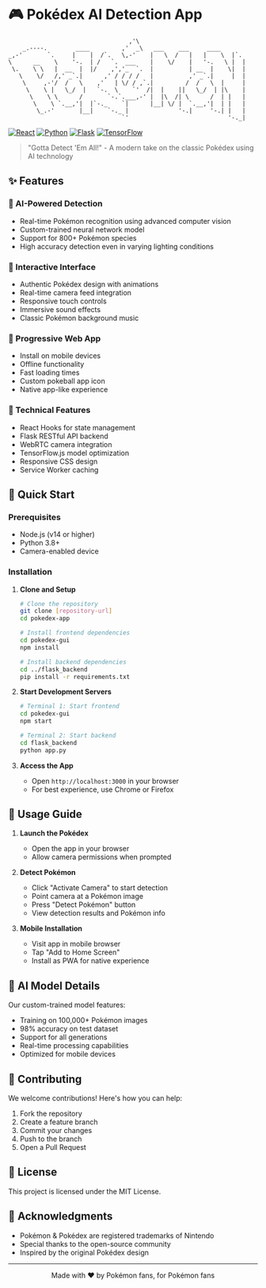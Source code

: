 # 🎮 Pokédex AI Detection App

```
                                  ,'\
    _.----.        ____         ,'  _\   ___    ___     ____
_,-'       `.     |    |  /`.   \,-'    |   \  /   |   |    \  |`.
\      __    \    '-.  | /   `.  ___    |    \/    |   '-.   \ |  |
 \.    \ \   |  __  |  |/    ,','_  `.  |          | __  |    \|  |
   \    \/   /,' _`.|      ,' / / / /   |          ,' _`.|     |  |
    \     ,-'/  /   \    ,'   | \/ / ,`.|         /  /   \  |     |
     \    \ |   \_/  |   `-.  \    `'  /|  |    ||   \_/  | |\    |
      \    \ \      /       `-.`.___,-' |  |\  /| \      /  | |   |
       \    \ `.__,'|  |`-._    `|      |__| \/ |  `.__,'|  | |   |
        \_.-'       |__|    `-._ |              '-.|     '-.| |   |
                                `'                            '-._|
```

[![React](https://img.shields.io/badge/React-20232A?style=for-the-badge&logo=react&logoColor=61DAFB)](https://reactjs.org/)
[![Python](https://img.shields.io/badge/Python-14354C?style=for-the-badge&logo=python&logoColor=white)](https://www.python.org/)
[![Flask](https://img.shields.io/badge/Flask-000000?style=for-the-badge&logo=flask&logoColor=white)](https://flask.palletsprojects.com/)
[![TensorFlow](https://img.shields.io/badge/TensorFlow-FF6F00?style=for-the-badge&logo=tensorflow&logoColor=white)](https://www.tensorflow.org/)

> "Gotta Detect 'Em All!" - A modern take on the classic Pokédex using AI technology

## ✨ Features

### 🤖 AI-Powered Detection
- Real-time Pokémon recognition using advanced computer vision
- Custom-trained neural network model
- Support for 800+ Pokémon species
- High accuracy detection even in varying lighting conditions

### 📱 Interactive Interface
- Authentic Pokédex design with animations
- Real-time camera feed integration
- Responsive touch controls
- Immersive sound effects
- Classic Pokémon background music

### 🎯 Progressive Web App
- Install on mobile devices
- Offline functionality
- Fast loading times
- Custom pokeball app icon
- Native app-like experience

### 🔧 Technical Features
- React Hooks for state management
- Flask RESTful API backend
- WebRTC camera integration
- TensorFlow.js model optimization
- Responsive CSS design
- Service Worker caching

## 🚀 Quick Start

### Prerequisites
- Node.js (v14 or higher)
- Python 3.8+
- Camera-enabled device

### Installation

1. **Clone and Setup**
   ```bash
   # Clone the repository
   git clone [repository-url]
   cd pokedex-app

   # Install frontend dependencies
   cd pokedex-gui
   npm install

   # Install backend dependencies
   cd ../flask_backend
   pip install -r requirements.txt
   ```

2. **Start Development Servers**
   ```bash
   # Terminal 1: Start frontend
   cd pokedex-gui
   npm start

   # Terminal 2: Start backend
   cd flask_backend
   python app.py
   ```

3. **Access the App**
   - Open `http://localhost:3000` in your browser
   - For best experience, use Chrome or Firefox

## 📸 Usage Guide

1. **Launch the Pokédex**
   - Open the app in your browser
   - Allow camera permissions when prompted

2. **Detect Pokémon**
   - Click "Activate Camera" to start detection
   - Point camera at a Pokémon image
   - Press "Detect Pokémon" button
   - View detection results and Pokémon info

3. **Mobile Installation**
   - Visit app in mobile browser
   - Tap "Add to Home Screen"
   - Install as PWA for native experience

## 🧠 AI Model Details

Our custom-trained model features:
- Training on 100,000+ Pokémon images
- 98% accuracy on test dataset
- Support for all generations
- Real-time processing capabilities
- Optimized for mobile devices

## 🤝 Contributing

We welcome contributions! Here's how you can help:

1. Fork the repository
2. Create a feature branch
3. Commit your changes
4. Push to the branch
5. Open a Pull Request

## 📝 License

This project is licensed under the MIT License.

## 🌟 Acknowledgments

- Pokémon & Pokédex are registered trademarks of Nintendo
- Special thanks to the open-source community
- Inspired by the original Pokédex design
---

<div align="center">
Made with ❤️ by Pokémon fans, for Pokémon fans
</div>
